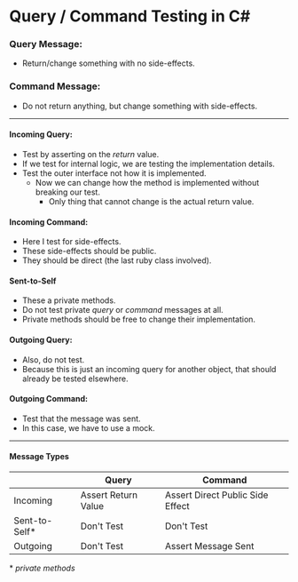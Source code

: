 # Query / Command Testing in C#

### Query Message: 
* Return/change something with no side-effects.

### Command Message: 
* Do not return anything, but change something with side-effects.

---

#### Incoming Query:
* Test by asserting on the *return* value.
* If we test for internal logic, we are testing the implementation details.
* Test the outer interface not how it is implemented.
  * Now we can change how the method is implemented without breaking our test.
    * Only thing that cannot change is the actual return value.

#### Incoming Command:
* Here I test for side-effects.
* These side-effects should be public.
* They should be direct (the last ruby class involved).

#### Sent-to-Self
* These a private methods.
* Do not test private *query* or *command* messages at all.
* Private methods should be free to change their implementation.

#### Outgoing Query:
* Also, do not test.
* Because this is just an incoming query for another object, that should already be tested elsewhere. 

#### Outgoing Command:
* Test that the message was sent.
* In this case, we have to use a mock.

---

#### Message Types
|  | Query      | Command |
|------ | ----------- | ----------- |
| Incoming  | Assert Return Value      | Assert Direct Public Side Effect       |
| Sent-to-Self* | Don't Test   | Don't Test        |
| Outgoing | Don't Test   | Assert Message Sent        |

\* *private methods*
